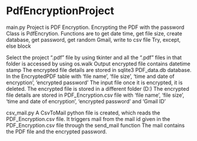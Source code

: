 # PdfEncryptionProject
 main.py
Project is PDF Encryption. 
Encrypting the PDF with the password
Class is PdfEncrytion.
Functions are to get date time, get file size, create database, get password, get random Gmail, write to csv file
Try, except, else block 

Select the project “.pdf” file by using tkinter and all the “.pdf” files in that folder is accessed by using os.walk
Output encrypted file contains datetime stamp
The encrypted file details are stored in sqlite3 PDF_data.db database. In the EncryptedPDF table with ‘file name’, ‘file size’, ‘time and date of encryption’, ‘encrypted password’
The input file once it is encrypted, it is deleted.
The encrypted file is stored in a different folder (D:\)
The encrypted file details are stored in PDF_Encryption.csv file with ‘file name’, ‘file size’, ‘time and date of encryption’, ‘encrypted password’ and ‘Gmail ID’

 csv_mail.py
A CsvToMail python file is created, which reads the PDF_Encryption.csv file.
It triggers mail from the mail id given in the PDF_Encryption.csv file through the send_mail function
The mail contains the PDF file and the encrypted password.
